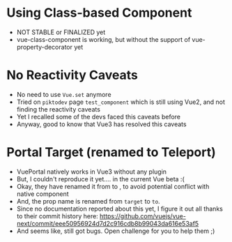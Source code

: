 # Using Class-based Component

- NOT STABLE or FINALIZED yet
- vue-class-component is working, but without the support of vue-property-decorator yet

# No Reactivity Caveats

- No need to use `Vue.set` anymore
- Tried on `piktodev` page `test_component` which is still using Vue2, and not finding the reactivity caveats
- Yet I recalled some of the devs faced this caveats before
- Anyway, good to know that Vue3 has resolved this caveats

# Portal Target (renamed to Teleport)

- VuePortal natively works in Vue3 without any plugin
- But, I couldn't reproduce it yet.... in the current Vue beta :(
- Okay, they have renamed it from <Portal> to <Teleport>, to avoid potential conflict with native <portal> component
- And, the prop name is renamed from `target` to `to`.
- Since no documentation reported about this yet, I figure it out all thanks to their commit history here:
https://github.com/vuejs/vue-next/commit/eee50956924d7d2c916cdb8b99043da616e53af5
- And seems like, still got bugs. Open challenge for you to help them ;)

